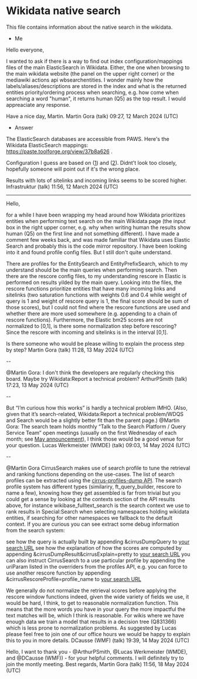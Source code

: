 # Wikidata native search

This file contains information about the native search in the wikidata.

- Me

Hello everyone,

I wanted to ask if there is a way to find out index configuration/mappings files of the main ElasticSearch in Wikidata. Either, the one when browsing to the main wikidata website (the panel on the upper right corner) or the mediawiki actions api wbsearchentities. I wonder mainly how the labels/aliases/descriptions are stored in the index and what is the returned entities priority/ordering process when searching, e.g. how come when searching a word "human", it returns human (Q5) as the top result. I would appreaciate any response.

Have a nice day, Martin. Martin Gora (talk) 09:27, 12 March 2024 (UTC)

- Answer

The ElasticSearch databases are accessible from PAWS. Here's the Wikidata ElasticSearch mappings: https://paste.toolforge.org/view/37b8a626 .

Configuration I guess are based on ([1](https://github.com/wikimedia/mediawiki-extensions-WikibaseCirrusSearch/tree/master/src/config)) and ([2](https://github.com/wikimedia/mediawiki-extensions-CirrusSearch/tree/master/profiles)). Didnt't look too closely, hopefully someone will point out if it's the wrong place.

Results with lots of sitelinks and incoming links seems to be scored higher. Infrastruktur (talk) 11:56, 12 March 2024 (UTC)


-----------------------

Hello,

for a while I have been wrapping my head around how Wikidata prioritizes entities when performing text search on the main Wikidata page (the input box in the right upper corner, e.g. why when writing human the results show human (Q5) on the first line and not something different). I have made a comment few weeks back, and was made familiar that Wikidata uses Elastic Search and probably this is the code mirror repository. I have been looking into it and found profile config files. But I still don't quite understand.

There are profiles for the EntitySearch and EntityPrefixSearch, which to my understand should be the main queries when performing search. Then there are the rescore config files, to my understanding rescore in Elastic is performed on results yilded by the main query. Looking into the files, the rescore functions prioritize entities that have many incoming links and sitelinks (two saturation functions with weights 0.6 and 0.4 while weight of query is 1 and weight of rescore query is 1, the final score should be sum of those scores), but I could not find where the rescore functions are used and whether there are more used somewhere (e.g. appending to a chain of rescore functions). Furthermore, the Elastic bm25 scores are not normalized to [0,1], is there some normalization step before rescoring? Since the rescore with incoming and sitelinks is in the interval [0,1].

Is there someone who would be please willing to explain the process step by step? Martin Gora (talk) 11:28, 13 May 2024 (UTC)

--

@Martin Gora: I don't think the developers are regularly checking this board. Maybe try Wikidata:Report a technical problem? ArthurPSmith (talk) 17:23, 13 May 2024 (UTC)

--

But “I’m curious how this works” is hardly a technical problem IMHO. (Also, given that it’s search-related, Wikidata:Report a technical problem/WDQS and Search would be a slightly better fit than the parent page.)
@Martin Gora: The search team holds monthly “Talk to the Search Platform / Query Service Team” open meetings (usually on the first Wednesday of each month; see [May announcement](https://lists.wikimedia.org/hyperkitty/list/wikitech-l@lists.wikimedia.org/thread/3VB6I5XR2JEQWDMKME4GGPPIH5OJOYH6/)), I think those would be a good venue for your question. Lucas Werkmeister (WMDE) (talk) 09:03, 14 May 2024 (UTC)

--

@Martin Gora CirrusSearch makes use of search profile to tune the retrieval and ranking functions depending on the use-cases. The list of search profiles can be extracted using the [cirrus-profiles-dump API](https://www.wikidata.org/w/api.php?action=cirrus-profiles-dump&verbose=true).
The search profile system has different types (similariry, ft_query_builder, rescore to name a few), knowing how they get assembled is far from trivial but you could get a sense by looking at the contexts section of the API results above, for instance wikibase_fulltext_search is the search context we use to rank results in Special:Search when selecting namespaces holding wikidata entities, if searching for other namespaces we fallback to the default context.
If you are curious you can see extract some debug information from the search system:

see how the query is actually built by appending &cirrusDumpQuery to [your search URL](https://www.wikidata.org/w/index.php?search=bm25&title=Special:Search&profile=default&fulltext=1&cirrusDumpQuery)
see how the explanation of how the scores are computed by appending &cirrusDumpResult&cirrusExplain=pretty to [your search URL](https://www.wikidata.org/w/index.php?search=bm25&title=Special:Search&profile=default&fulltext=1&cirrusDumpResult&cirrusExplain=pretty)
you can also instruct CirrusSearch to a use particular profile by appending the uriParam listed in the overriders from the profiles API, e.g. you can force to use another rescore function by appending &cirrusRescoreProfile=profile_name to [your search URL](https://www.wikidata.org/w/index.php?search=bm25&title=Special:Search&profile=default&fulltext=1&cirrusRescoreProfile=empty)

We generally do not normalize the retrieval scores before applying the rescore window functions indeed, given the wide variety of fields we use, it would be hard, I think, to get to reasonable normalization function. This means that the more words you have in your query the more impactful the text matches will be, which I think is reasonable. For wikis where we have enough data we train a model that results in a decision tree (Q831366) which is less prone to normalization problems.
As suggested by Lucas please feel free to join one of our office hours we would be happy to explain this to you in more details. DCausse (WMF) (talk) 19:39, 14 May 2024 (UTC)

Hello,
I want to thank you - @ArthurPSmith, @Lucas Werkmeister (WMDE), and @DCausse (WMF)) - for your helpful comments. I will definitely try to join the montly meeting.
Best regards, Martin Gora (talk) 11:56, 18 May 2024 (UTC)